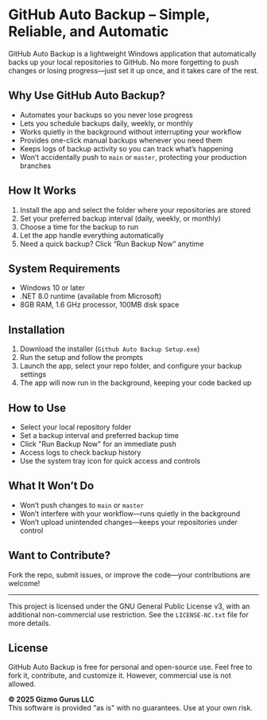 # GitHub Auto Backup – Simple, Reliable, and Automatic  

GitHub Auto Backup is a lightweight Windows application that automatically backs up your local repositories to GitHub. No more forgetting to push changes or losing progress—just set it up once, and it takes care of the rest.  

## Why Use GitHub Auto Backup?  
- Automates your backups so you never lose progress  
- Lets you schedule backups daily, weekly, or monthly  
- Works quietly in the background without interrupting your workflow  
- Provides one-click manual backups whenever you need them  
- Keeps logs of backup activity so you can track what’s happening  
- Won’t accidentally push to `main` or `master`, protecting your production branches  

## How It Works  
1. Install the app and select the folder where your repositories are stored  
2. Set your preferred backup interval (daily, weekly, or monthly)  
3. Choose a time for the backup to run  
4. Let the app handle everything automatically  
5. Need a quick backup? Click “Run Backup Now” anytime  

## System Requirements  
- Windows 10 or later  
- .NET 8.0 runtime (available from Microsoft)  
- 8GB RAM, 1.6 GHz processor, 100MB disk space  

## Installation  
1. Download the installer (`Github Auto Backup Setup.exe`)  
2. Run the setup and follow the prompts  
3. Launch the app, select your repo folder, and configure your backup settings  
4. The app will now run in the background, keeping your code backed up  

## How to Use  
- Select your local repository folder  
- Set a backup interval and preferred backup time  
- Click "Run Backup Now" for an immediate push  
- Access logs to check backup history  
- Use the system tray icon for quick access and controls  

## What It Won’t Do  
- Won’t push changes to `main` or `master`  
- Won’t interfere with your workflow—runs quietly in the background  
- Won’t upload unintended changes—keeps your repositories under control  

## Want to Contribute?  
Fork the repo, submit issues, or improve the code—your contributions are welcome!  

---

This project is licensed under the GNU General Public License v3, with an additional non-commercial use restriction.
See the `LICENSE-NC.txt` file for more details.
## License  
GitHub Auto Backup is free for personal and open-source use. Feel free to fork it, contribute, and customize it. However, commercial use is not allowed.  

**© 2025 Gizmo Gurus LLC**  
This software is provided "as is" with no guarantees. Use at your own risk.  
